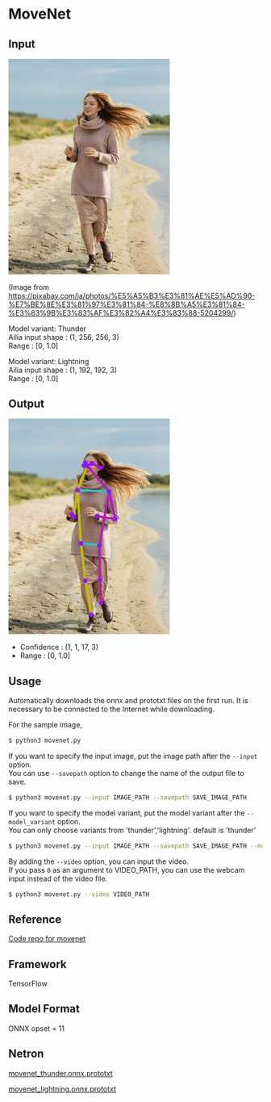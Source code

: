 # MoveNet

## Input

<img src='input.jpg' width='320px'>

(Image from https://pixabay.com/ja/photos/%E5%A5%B3%E3%81%AE%E5%AD%90-%E7%BE%8E%E3%81%97%E3%81%84-%E8%8B%A5%E3%81%84-%E3%83%9B%E3%83%AF%E3%82%A4%E3%83%88-5204299/)

Model variant: Thunder  
Ailia input shape : (1, 256, 256, 3)  
Range : [0, 1.0]

Model variant: Lightning  
Ailia input shape : (1, 192, 192, 3)  
Range : [0, 1.0]

## Output

<img src="output.png" width="320px">

- Confidence : (1, 1, 17, 3)
- Range : [0, 1.0]

## Usage

Automatically downloads the onnx and prototxt files on the first run.
It is necessary to be connected to the Internet while downloading.

For the sample image,
``` bash
$ python3 movenet.py
```

If you want to specify the input image, put the image path after the `--input` option.  
You can use `--savepath` option to change the name of the output file to save.
```bash
$ python3 movenet.py --input IMAGE_PATH --savepath SAVE_IMAGE_PATH
```

If you want to specify the model variant, put the model variant after the `--model_variant` option.  
You can only choose variants from 'thunder','lightning'. default is 'thunder'
```bash
$ python3 movenet.py --input IMAGE_PATH --savepath SAVE_IMAGE_PATH --model_variant lightning
```

By adding the `--video` option, you can input the video.   
If you pass `0` as an argument to VIDEO_PATH, you can use the webcam input instead of the video file.
```bash
$ python3 movenet.py --video VIDEO_PATH
```

## Reference

[Code repo for movenet](https://www.tensorflow.org/hub/tutorials/movenet)

## Framework

TensorFlow

## Model Format

ONNX opset = 11

## Netron
[movenet_thunder.onnx.prototxt](https://netron.app/?url=https://storage.googleapis.com/ailia-models/movenet/movenet_thunder.onnx.prototxt)

[movenet_lightning.onnx.prototxt](https://netron.app/?url=https://storage.googleapis.com/ailia-models/movenet/movenet_lightning.onnx.prototxt)